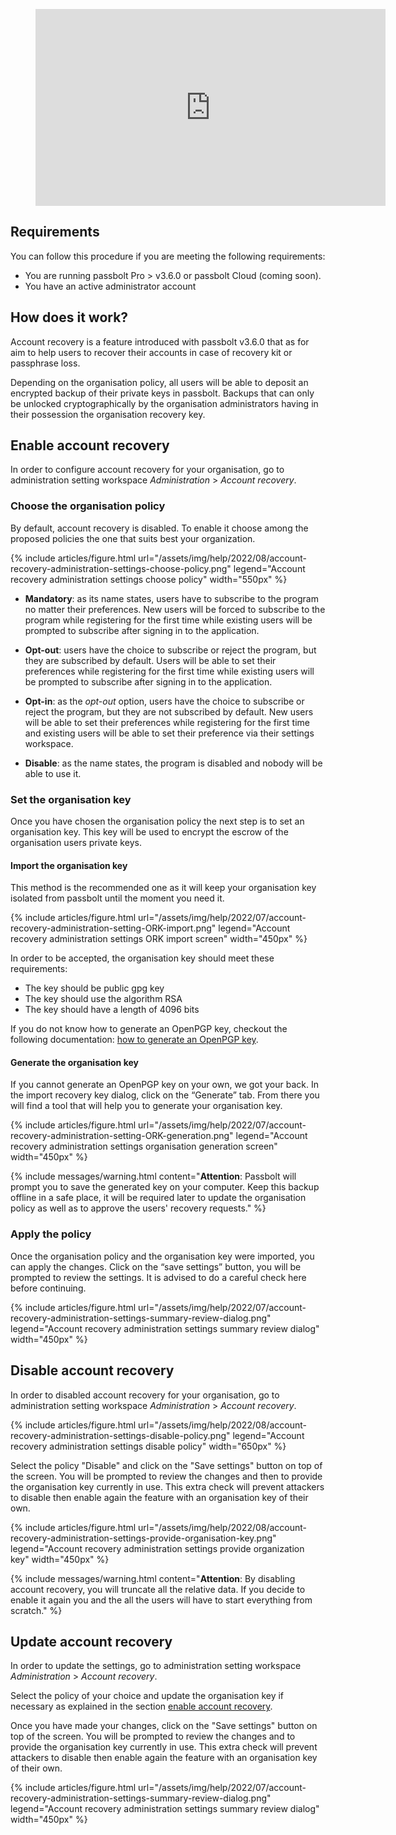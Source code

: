 <figure>
    <iframe width="560" height="315" src="https://www.youtube.com/embed/b-VwI5fCdwE" title="YouTube video player" frameborder="0" allow="accelerometer; autoplay; clipboard-write; encrypted-media; gyroscope; picture-in-picture" allowfullscreen></iframe>
</figure>

## Requirements

You can follow this procedure if you are meeting the following requirements:

- You are running passbolt Pro > v3.6.0 or passbolt Cloud (coming soon).
- You have an active administrator account

## How does it work?

Account recovery is a feature introduced with passbolt v3.6.0 that as for aim to help users to recover their accounts
in case of recovery kit or passphrase loss.

Depending on the organisation policy, all users will be able to deposit an encrypted backup of their private keys in
passbolt. Backups that can only be unlocked cryptographically by the organisation administrators having in their possession
the organisation recovery key. 

## <a name="enable-account-recovery"></a> Enable account recovery

In order to configure account recovery for your organisation, go to administration setting workspace *Administration* > *Account recovery*.

### Choose the organisation policy

By default, account recovery is disabled. To enable it choose among the proposed policies the one that suits best your 
organization.

{% include articles/figure.html 
    url="/assets/img/help/2022/08/account-recovery-administration-settings-choose-policy.png"
    legend="Account recovery administration settings choose policy" 
    width="550px"
%}

- __Mandatory__: as its name states, users have to subscribe to the program no matter their preferences. New users will be forced to subscribe to the program while registering for the first time while existing users will be prompted to subscribe after signing in to the application.

- __Opt-out__: users have the choice to subscribe or reject the program, but they are subscribed by default. Users will be able to set their preferences while registering for the first time while existing users will be prompted to subscribe after signing in to the application.

- __Opt-in__: as the *opt-out* option, users have the choice to subscribe or reject the program, but they are not subscribed by default. New users will be able to set their preferences while registering for the first time and existing users will be able to set their preference via their settings workspace. 

- __Disable__: as the name states, the program is disabled and nobody will be able to use it.

### Set the organisation key

Once you have chosen the organisation policy the next step is to set an organisation key. This key will be used to encrypt
the escrow of the organisation users private keys. 

#### Import the organisation key

This method is the recommended one as it will keep your organisation key isolated from passbolt until the moment you
need it. 

{% include articles/figure.html
url="/assets/img/help/2022/07/account-recovery-administration-setting-ORK-import.png"
legend="Account recovery administration settings ORK import screen"
width="450px"
%}

In order to be accepted, the organisation key should meet these requirements:

- The key should be public gpg key
- The key should use the algorithm RSA 
- The key should have a length of 4096 bits

If you do not know how to generate an OpenPGP key, checkout the following documentation: [how to generate an OpenPGP key](/faq/start/generate-openpgp-key).

#### Generate the organisation key

If you cannot generate an OpenPGP key on your own, we got your back. In the import recovery key dialog, 
click on the “Generate” tab. From there you will find a tool that will help you to generate your organisation key.

{% include articles/figure.html 
    url="/assets/img/help/2022/07/account-recovery-administration-setting-ORK-generation.png"
    legend="Account recovery administration settings organisation generation screen" 
    width="450px"
%}

{% include messages/warning.html
content="**Attention**: Passbolt will prompt you to save the generated key on your computer. Keep this backup offline in a safe place, it will be
required later to update the organisation policy as well as to approve the users' recovery requests."
%}

### Apply the policy

Once the organisation policy and the organisation key were imported, you can apply the changes. Click on the “save 
settings” button, you will be prompted to review the settings. It is advised to do a careful check here before continuing.

{% include articles/figure.html 
    url="/assets/img/help/2022/07/account-recovery-administration-settings-summary-review-dialog.png"
    legend="Account recovery administration settings summary review dialog" 
    width="450px"
%}

## Disable account recovery

In order to disabled account recovery for your organisation, go to administration setting workspace *Administration* > *Account recovery*.

{% include articles/figure.html
url="/assets/img/help/2022/08/account-recovery-administration-settings-disable-policy.png"
legend="Account recovery administration settings disable policy"
width="650px"
%}

Select the policy "Disable" and click on the "Save settings" button on top of the screen. You will be prompted to
review the changes and then to provide the organisation key currently in use. This extra check will prevent attackers to 
disable then enable again the feature with an organisation key of their own.

{% include articles/figure.html
url="/assets/img/help/2022/08/account-recovery-administration-settings-provide-organisation-key.png"
legend="Account recovery administration settings provide organization key"
width="450px"
%}

{% include messages/warning.html
content="**Attention**: By disabling account recovery, you will truncate all the relative data. If you decide to 
enable it again you and the all the users will have to start everything from scratch."
%}

## Update account recovery

In order to update the settings, go to administration setting workspace *Administration* > *Account recovery*.

Select the policy of your choice and update the organisation key if necessary as explained in the section 
[enable account recovery](#enable-account-recovery).

Once you have made your changes, click on the "Save settings" button on top of the screen. You will be prompted to
review the changes and to provide the organisation key currently in use. This extra check will prevent attackers to 
disable then enable again the feature with an organisation key of their own.

{% include articles/figure.html
url="/assets/img/help/2022/07/account-recovery-administration-settings-summary-review-dialog.png"
legend="Account recovery administration settings summary review dialog"
width="450px"
%}
